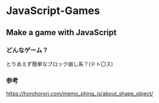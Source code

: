 # JavaScript-Games
## Make a game with JavaScript

### どんなゲーム？
とりあえず簡単なブロック崩し系？(テト〇ス)

### 参考
https://horohorori.com/memo_phina_js/about_shape_object/
